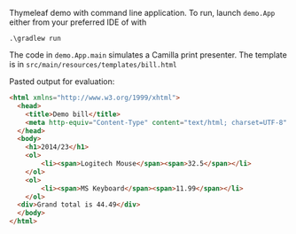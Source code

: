 Thymeleaf demo with command line application. To run, launch `demo.App` either from
your preferred IDE of with

    .\gradlew run

The code in `demo.App.main` simulates a Camilla print presenter. The template is
in `src/main/resources/templates/bill.html`

Pasted output for evaluation:

```html
<html xmlns="http://www.w3.org/1999/xhtml">
  <head>
    <title>Demo bill</title>
    <meta http-equiv="Content-Type" content="text/html; charset=UTF-8" />
  </head>
  <body>
    <h1>2014/23</h1>
    <ol>
        <li><span>Logitech Mouse</span><span>32.5</span></li>
    </ol>
    <ol>
        <li><span>MS Keyboard</span><span>11.99</span></li>
    </ol>
  <div>Grand total is 44.49</div>
  </body>
</html>
```
